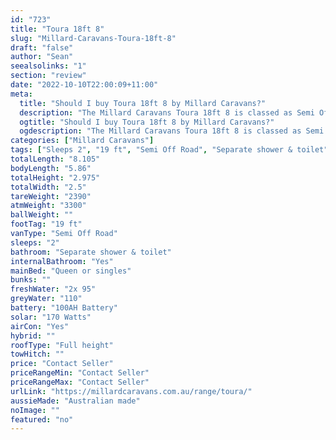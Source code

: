 ```yaml
---
id: "723"
title: "Toura 18ft 8"
slug: "Millard-Caravans-Toura-18ft-8"
draft: "false"
author: "Sean"
seealsolinks: "1"
section: "review"
date: "2022-10-10T22:00:09+11:00"
meta:
  title: "Should I buy Toura 18ft 8 by Millard Caravans?"
  description: "The Millard Caravans Toura 18ft 8 is classed as Semi Off Road, and sleeps 2 people. It is Australian made and comes in at 19 ft. It generally has Separate shower & toilet."
  ogtitle: "Should I buy Toura 18ft 8 by Millard Caravans?"
  ogdescription: "The Millard Caravans Toura 18ft 8 is classed as Semi Off Road, and sleeps 2 people. It is Australian made and comes in at 19 ft. It generally has Separate shower & toilet."
categories: ["Millard Caravans"]
tags: ["Sleeps 2", "19 ft", "Semi Off Road", "Separate shower & toilet", "Full height", "Price Unknown", "Australian made"]
totalLength: "8.105"
bodyLength: "5.86"
totalHeight: "2.975"
totalWidth: "2.5"
tareWeight: "2390"
atmWeight: "3300"
ballWeight: ""
footTag: "19 ft"
vanType: "Semi Off Road"
sleeps: "2"
bathroom: "Separate shower & toilet"
internalBathroom: "Yes"
mainBed: "Queen or singles"
bunks: ""
freshWater: "2x 95"
greyWater: "110"
battery: "100AH Battery"
solar: "170 Watts"
airCon: "Yes"
hybrid: ""
roofType: "Full height"
towHitch: ""
price: "Contact Seller"
priceRangeMin: "Contact Seller"
priceRangeMax: "Contact Seller"
urlLink: "https://millardcaravans.com.au/range/toura/"
aussieMade: "Australian made"
noImage: ""
featured: "no"
---
```

